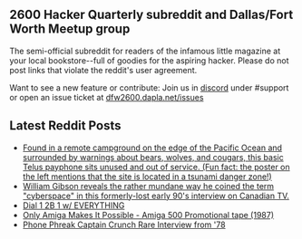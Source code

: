 ## 2600 Hacker Quarterly subreddit and Dallas/Fort Worth Meetup group
The semi-official subreddit for readers of the infamous little magazine at your local bookstore--full of goodies for the aspiring hacker. Please do not post links that violate the reddit's user agreement.

Want to see a new feature or contribute: 
Join us in [discord](https://dfw2600.dapla.net/chat) under #support or open an issue ticket at [dfw2600.dapla.net/issues](https://dfw2600.dapla.net/issues)

## Latest Reddit Posts
<!-- BLOG-POST-LIST:START -->
- [Found in a remote campground on the edge of the Pacific Ocean and surrounded by warnings about bears, wolves, and cougars, this basic Telus payphone sits unused and out of service. (Fun fact: the poster on the left mentions that the site is located in a tsunami danger zone!)](https://www.reddit.com/r/2600/comments/13vs69f/found_in_a_remote_campground_on_the_edge_of_the/)
- [William Gibson reveals the rather mundane way he coined the term "cyberspace" in this formerly-lost early 90's interview on Canadian TV.](https://www.reddit.com/r/2600/comments/13uu0tu/william_gibson_reveals_the_rather_mundane_way_he/)
- [Dial 1 2B 1 w/ EVERYTHING](https://www.reddit.com/r/2600/comments/13u7rwz/dial_1_2b_1_w_everything/)
- [Only Amiga Makes It Possible - Amiga 500 Promotional tape (1987)](https://www.reddit.com/r/2600/comments/13u74w0/only_amiga_makes_it_possible_amiga_500/)
- [Phone Phreak Captain Crunch Rare Interview from '78](https://www.reddit.com/r/2600/comments/13u6g2f/phone_phreak_captain_crunch_rare_interview_from_78/)
<!-- BLOG-POST-LIST:END -->
